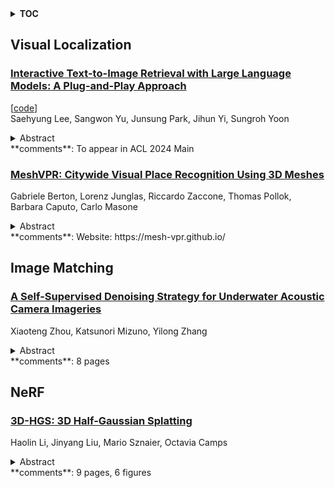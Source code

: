 <details>
  <summary><b>TOC</b></summary>
  <ol>
    <li><a href=#visual-localization>Visual Localization</a></li>
      <ul>
        <li><a href=#Interactive-Text-to-Image-Retrieval-with-Large-Language-Models:-A-Plug-and-Play-Approach>Interactive Text-to-Image Retrieval with Large Language Models: A Plug-and-Play Approach</a></li>
        <li><a href=#MeshVPR:-Citywide-Visual-Place-Recognition-Using-3D-Meshes>MeshVPR: Citywide Visual Place Recognition Using 3D Meshes</a></li>
      </ul>
    </li>
    <li><a href=#image-matching>Image Matching</a></li>
      <ul>
        <li><a href=#A-Self-Supervised-Denoising-Strategy-for-Underwater-Acoustic-Camera-Imageries>A Self-Supervised Denoising Strategy for Underwater Acoustic Camera Imageries</a></li>
      </ul>
    </li>
    <li><a href=#nerf>NeRF</a></li>
      <ul>
        <li><a href=#3D-HGS:-3D-Half-Gaussian-Splatting>3D-HGS: 3D Half-Gaussian Splatting</a></li>
      </ul>
    </li>
  </ol>
</details>

## Visual Localization  

### [Interactive Text-to-Image Retrieval with Large Language Models: A Plug-and-Play Approach](http://arxiv.org/abs/2406.03411)  
[[code](https://github.com/saehyung-lee/plugir)]  
Saehyung Lee, Sangwon Yu, Junsung Park, Jihun Yi, Sungroh Yoon  
<details>  
  <summary>Abstract</summary>  
  <ol>  
    In this paper, we primarily address the issue of dialogue-form context query within the interactive text-to-image retrieval task. Our methodology, PlugIR, actively utilizes the general instruction-following capability of LLMs in two ways. First, by reformulating the dialogue-form context, we eliminate the necessity of fine-tuning a retrieval model on existing visual dialogue data, thereby enabling the use of any arbitrary black-box model. Second, we construct the LLM questioner to generate non-redundant questions about the attributes of the target image, based on the information of retrieval candidate images in the current context. This approach mitigates the issues of noisiness and redundancy in the generated questions. Beyond our methodology, we propose a novel evaluation metric, Best log Rank Integral (BRI), for a comprehensive assessment of the interactive retrieval system. PlugIR demonstrates superior performance compared to both zero-shot and fine-tuned baselines in various benchmarks. Additionally, the two methodologies comprising PlugIR can be flexibly applied together or separately in various situations. Our codes are available at https://github.com/Saehyung-Lee/PlugIR.  
  </ol>  
</details>  
**comments**: To appear in ACL 2024 Main  
  
### [MeshVPR: Citywide Visual Place Recognition Using 3D Meshes](http://arxiv.org/abs/2406.02776)  
Gabriele Berton, Lorenz Junglas, Riccardo Zaccone, Thomas Pollok, Barbara Caputo, Carlo Masone  
<details>  
  <summary>Abstract</summary>  
  <ol>  
    Mesh-based scene representation offers a promising direction for simplifying large-scale hierarchical visual localization pipelines, combining a visual place recognition step based on global features (retrieval) and a visual localization step based on local features. While existing work demonstrates the viability of meshes for visual localization, the impact of using synthetic databases rendered from them in visual place recognition remains largely unexplored. In this work we investigate using dense 3D textured meshes for large-scale Visual Place Recognition (VPR) and identify a significant performance drop when using synthetic mesh-based databases compared to real-world images for retrieval. To address this, we propose MeshVPR, a novel VPR pipeline that utilizes a lightweight features alignment framework to bridge the gap between real-world and synthetic domains. MeshVPR leverages pre-trained VPR models and it is efficient and scalable for city-wide deployments. We introduce novel datasets with freely available 3D meshes and manually collected queries from Berlin, Paris, and Melbourne. Extensive evaluations demonstrate that MeshVPR achieves competitive performance with standard VPR pipelines, paving the way for mesh-based localization systems. Our contributions include the new task of citywide mesh-based VPR, the new benchmark datasets, MeshVPR, and a thorough analysis of open challenges. Data, code, and interactive visualizations are available at https://mesh-vpr.github.io  
  </ol>  
</details>  
**comments**: Website: https://mesh-vpr.github.io/  
  
  



## Image Matching  

### [A Self-Supervised Denoising Strategy for Underwater Acoustic Camera Imageries](http://arxiv.org/abs/2406.02914)  
Xiaoteng Zhou, Katsunori Mizuno, Yilong Zhang  
<details>  
  <summary>Abstract</summary>  
  <ol>  
    In low-visibility marine environments characterized by turbidity and darkness, acoustic cameras serve as visual sensors capable of generating high-resolution 2D sonar images. However, acoustic camera images are interfered with by complex noise and are difficult to be directly ingested by downstream visual algorithms. This paper introduces a novel strategy for denoising acoustic camera images using deep learning techniques, which comprises two principal components: a self-supervised denoising framework and a fine feature-guided block. Additionally, the study explores the relationship between the level of image denoising and the improvement in feature-matching performance. Experimental results show that the proposed denoising strategy can effectively filter acoustic camera images without prior knowledge of the noise model. The denoising process is nearly end-to-end without complex parameter tuning and post-processing. It successfully removes noise while preserving fine feature details, thereby enhancing the performance of local feature matching.  
  </ol>  
</details>  
**comments**: 8 pages  
  
  



## NeRF  

### [3D-HGS: 3D Half-Gaussian Splatting](http://arxiv.org/abs/2406.02720)  
Haolin Li, Jinyang Liu, Mario Sznaier, Octavia Camps  
<details>  
  <summary>Abstract</summary>  
  <ol>  
    Photo-realistic 3D Reconstruction is a fundamental problem in 3D computer vision. This domain has seen considerable advancements owing to the advent of recent neural rendering techniques. These techniques predominantly aim to focus on learning volumetric representations of 3D scenes and refining these representations via loss functions derived from rendering. Among these, 3D Gaussian Splatting (3D-GS) has emerged as a significant method, surpassing Neural Radiance Fields (NeRFs). 3D-GS uses parameterized 3D Gaussians for modeling both spatial locations and color information, combined with a tile-based fast rendering technique. Despite its superior rendering performance and speed, the use of 3D Gaussian kernels has inherent limitations in accurately representing discontinuous functions, notably at edges and corners for shape discontinuities, and across varying textures for color discontinuities. To address this problem, we propose to employ 3D Half-Gaussian (3D-HGS) kernels, which can be used as a plug-and-play kernel. Our experiments demonstrate their capability to improve the performance of current 3D-GS related methods and achieve state-of-the-art rendering performance on various datasets without compromising rendering speed.  
  </ol>  
</details>  
**comments**: 9 pages, 6 figures  
  
  



